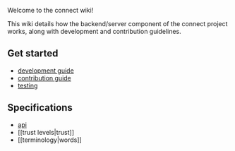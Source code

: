 Welcome to the connect wiki!

This wiki details how the backend/server component of the connect project works, along with development and contribution guidelines.

Get started
-----------
 - [development guide](development.md)
 - [contribution guide](contributing.md)
 - [testing](testing.md)

Specifications
--------------
 - [api](api.md)
 - [[trust levels|trust]]
 - [[terminology|words]]

